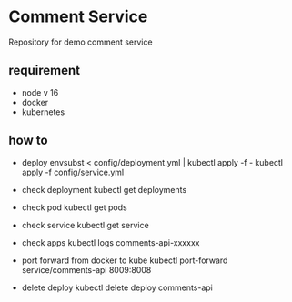 # Comment Service

Repository for demo comment service

## requirement
- node v 16
- docker
- kubernetes


## how to
- deploy
envsubst < config/deployment.yml | kubectl apply -f -
kubectl apply -f config/service.yml

- check deployment
kubectl get deployments

- check pod
kubectl get pods

- check service
kubectl get service

- check apps
kubectl logs comments-api-xxxxxx

- port forward from docker to kube
kubectl port-forward service/comments-api 8009:8008

- delete deploy
kubectl delete deploy comments-api